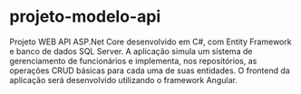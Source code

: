 # projeto-modelo-api
Projeto WEB API ASP.Net Core desenvolvido em C#, com Entity Framework e banco de dados SQL Server. 
A aplicação simula um sistema de gerenciamento de funcionários e implementa, nos repositórios, as operações CRUD básicas para cada uma de suas entidades. 
O frontend da aplicação será desenvolvido utilizando o framework Angular.
